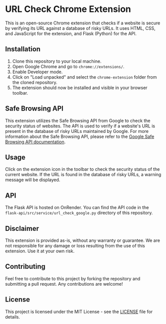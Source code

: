 # URL Check Chrome Extension

This is an open-source Chrome extension that checks if a website is secure by verifying its URL against a database of risky URLs. It uses HTML, CSS, and JavaScript for the extension, and Flask (Python) for the API.

## Installation

1. Clone this repository to your local machine.
2. Open Google Chrome and go to `chrome://extensions/`.
3. Enable Developer mode.
4. Click on "Load unpacked" and select the `chrome-extension` folder from the cloned repository.
5. The extension should now be installed and visible in your browser toolbar.

## Safe Browsing API

This extension utilizes the Safe Browsing API from Google to check the security status of websites. The API is used to verify if a website's URL is present in the database of risky URLs maintained by Google. For more information about the Safe Browsing API, please refer to the [Google Safe Browsing API documentation](https://developers.google.com/safe-browsing).


## Usage

Click on the extension icon in the toolbar to check the security status of the current website. If the URL is found in the database of risky URLs, a warning message will be displayed.

## API

The Flask API is hosted on OnRender. You can find the API code in the `flask-api/src/service/url_check_google.py` directory of this repository. 

## Disclaimer

This extension is provided as-is, without any warranty or guarantee. We are not responsible for any damage or loss resulting from the use of this extension. Use it at your own risk.

## Contributing

Feel free to contribute to this project by forking the repository and submitting a pull request. Any contributions are welcome!

## License

This project is licensed under the MIT License - see the [LICENSE](LICENSE) file for details.
